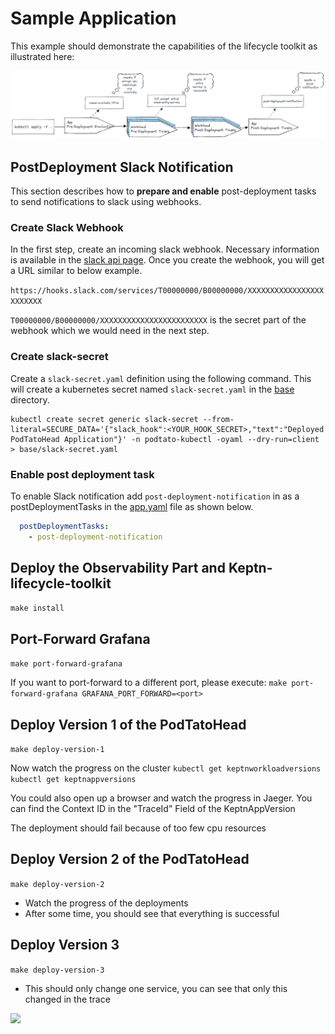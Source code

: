# Sample Application

This example should demonstrate the capabilities of the lifecycle toolkit as illustrated here:

![img.png](assets/big-picture.png)

## PostDeployment Slack Notification

This section describes how to **prepare and enable** post-deployment tasks to send notifications to slack using webhooks.

### Create Slack Webhook

In the first step, create an incoming slack webhook.
Necessary information is available in the [slack api page](https://api.slack.com/messaging/webhooks).
Once you create the webhook, you will get a URL similar to below example.

`https://hooks.slack.com/services/T00000000/B00000000/XXXXXXXXXXXXXXXXXXXXXXXX`

`T00000000/B00000000/XXXXXXXXXXXXXXXXXXXXXXXX` is the secret part of the webhook which we would need in the next step.

### Create slack-secret

Create a `slack-secret.yaml` definition using the following command.
This will create a kubernetes secret named `slack-secret.yaml` in the [base](./base) directory.

```shell
kubectl create secret generic slack-secret --from-literal=SECURE_DATA='{"slack_hook":<YOUR_HOOK_SECRET>,"text":"Deployed PodTatoHead Application"}' -n podtato-kubectl -oyaml --dry-run=client > base/slack-secret.yaml
```

### Enable post deployment task

To enable Slack notification add `post-deployment-notification` in as a postDeploymentTasks in the
[app.yaml](base/app.yaml) file as shown below.

```yaml
  postDeploymentTasks:
    - post-deployment-notification
```

## Deploy the Observability Part and Keptn-lifecycle-toolkit

```make install```

## Port-Forward Grafana

```make port-forward-grafana```

If you want to port-forward to a different port, please execute:
```make port-forward-grafana GRAFANA_PORT_FORWARD=<port>```

## Deploy Version 1 of the PodTatoHead

```make deploy-version-1```

Now watch the progress on the cluster
```kubectl get keptnworkloadversions```
```kubectl get keptnappversions```

You could also open up a browser and watch the progress in Jaeger.
You can find the Context ID in the "TraceId" Field of
the KeptnAppVersion

The deployment should fail because of too few cpu resources

## Deploy Version 2 of the PodTatoHead

```make deploy-version-2```

* Watch the progress of the deployments
* After some time, you should see that everything is successful

## Deploy Version 3

```make deploy-version-3```

* This should only change one service, you can see that only this changed in the trace

<!-- markdownlint-disable-next-line MD033 MD013 -->
<img referrerpolicy="no-referrer-when-downgrade" src="https://static.scarf.sh/a.png?x-pxid=858843d8-8da2-4ce5-a325-e5321c770a78" />
